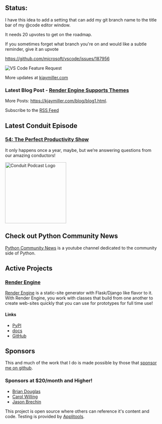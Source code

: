 ## Status:
<p>I have this idea to add a setting that can add my git branch name to the title bar of my @code editor window.</p>

<p>It needs 20 upvotes to get on the roadmap.</p>

<p>If you sometimes forget what branch you're on and would like a subtle reminder, give it an upvote</p>

<p><a href="https://github.com/microsoft/vscode/issues/187956">https://github.com/microsoft/vscode/issues/187956</a></p>

<p><img alt="VS Code Feature Request" src="https://kjaymiller.azureedge.net/media/vs-code%20feaure%20request.png" /></p>

More updates at [kjaymiller.com](https://kjaymiller.com/microblog/microblog)

### Latest Blog Post - [Render Engine Supports Themes](https://kjaymiller.com/blog/render-engine-supports-themes.html)

More Posts: <https://kjaymiller.com/blog/blog1.html>.

Subscribe to the [RSS Feed](https://kjaymiller.com/allposts.rss)


## Latest Conduit Episode
### [54: The Perfect Productivity Show](http://relay.fm/conduit/54)
It only happens once a year, maybe, but we’re answering questions from our amazing conductors!

<img src="https://kjaymiller.s3-us-west-2.amazonaws.com/images/conduit_artwork.png" height="200" width="200" alt="Conduit Podcast Logo"/>

## Check out Python Community News
[Python Community News](https://youtube.com/@pycommunitynews) is a youtube channel dedicated to the community side of Python.

## Active Projects

### [Render Engine]
[Render Engine] is a static-site generator with Flask/Django like flavor to it.
With Render Engine, you work with classes that build from one another to create
web-sites quickly that you can use for prototypes for full time use!

#### Links
- [PyPI](https://pypi.org/project/render-engine)
- [docs](https://render-engine.readthedocs.io)
- [GitHub](https://github.com/kjaymiller/render_engine)

## Sponsors
This and much of the work that I do is made possible by those that [sponsor me
on github](https://github.com/sponsors/kjaymiller).

### Sponsors at $20/month and Higher!
- [Brian Douglas](https://github.com/bdougie)
- [Carol Willing](https://github.com/willingc)
- [Jason Brechin](https://github.com/brechin)


This project is open source where others can reference it's content and code. Testing is provided by [Applitools](https://www.applitools.com/).


[Render Engine]: https://render-engine.readthedocs.io